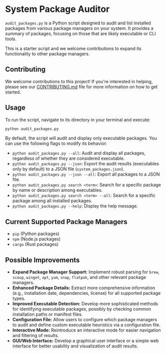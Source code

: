 # System Package Auditor

`audit_packages.py` is a Python script designed to audit and list installed packages from various package managers on your system. It provides a summary of packages, focusing on those that are likely executable or CLI tools.

This is a starter script and we welcome contributions to expand its functionality to other package managers.

## Contributing

We welcome contributions to this project! If you're interested in helping, please see our [CONTRIBUTING.md](CONTRIBUTING.md) file for more information on how to get started.

## Usage

To run the script, navigate to its directory in your terminal and execute:

```bash
python audit_packages.py
```

By default, the script will audit and display only executable packages. You can use the following flags to modify its behavior:

-   `python audit_packages.py --all`: Audit and display all packages, regardless of whether they are considered executable.
-   `python audit_packages.py --json`: Export the audit results (executables only by default) to a JSON file (`system_packages.json`).
-   `python audit_packages.py --json --all`: Export all packages to a JSON file.
-   `python audit_packages.py search <term>`: Search for a specific package by name or description among executables.
-   `python audit_packages.py search <term> --all`: Search for a specific package among all installed packages.
-   `python audit_packages.py --help`: Display the help message.

## Current Supported Package Managers

-   `pip` (Python packages)
-   `npm` (Node.js packages)
-   `cargo` (Rust packages)

## Possible Improvements

-   **Expand Package Manager Support:** Implement robust parsing for `brew`, `scoop`, `winget`, `apt`, `yum`, `snap`, `flatpak`, and other relevant package managers.
-   **Enhanced Package Details:** Extract more comprehensive information (e.g., installation date, dependencies, license) for all supported package types.
-   **Improved Executable Detection:** Develop more sophisticated methods for identifying executable packages, possibly by checking common installation paths or manifest files.
-   **Configuration File:** Allow users to configure which package managers to audit and define custom executable heuristics via a configuration file.
-   **Interactive Mode:** Reintroduce an interactive mode for easier navigation and filtering of results.
-   **GUI/Web Interface:** Develop a graphical user interface or a simple web interface for better usability and visualization of audit results.
